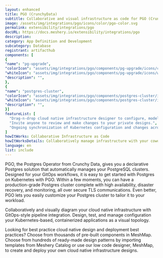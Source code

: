 ```yaml
---
layout: enhanced
title: PGO (CrunchyData)
subtitle: Collaborative and visual infrastructure as code for PGO (CrunchyData)
image: /assets/img/integrations/pgo/icons/color/pgo-color.svg
permalink: extensibility/integrations/pgo
docURL: https://docs.meshery.io/extensibility/integrations/pgo
description: 
category: App Definition and Development
subcategory: Database
registrant: artifacthub
components: [
{
"name": "pg-upgrade",
"colorIcon": "assets/img/integrations/pgo/components/pg-upgrade/icons/color/pg-upgrade-color.svg",
"whiteIcon": "assets/img/integrations/pgo/components/pg-upgrade/icons/white/pg-upgrade-white.svg",
"description": "",
},
{
"name": "postgres-cluster",
"colorIcon": "assets/img/integrations/pgo/components/postgres-cluster/icons/color/postgres-cluster-color.svg",
"whiteIcon": "assets/img/integrations/pgo/components/postgres-cluster/icons/white/postgres-cluster-white.svg",
"description": "",
}]
featureList: [
  "Drag-n-drop cloud native infrastructure designer to configure, model, and deploy your workloads.",
  "Invite anyone to review and make changes to your private designs.",
  "Ongoing synchronization of Kubernetes configuration and changes across any number of clusters."
]
howItWorks: Collaborative Infrastructure as Code
howItWorksDetails: Collaboratively manage infrastructure with your coworkers synchronously sharing the same designs.
language: en
list: include
---
```

<p>
PGO, the Postgres Operator from Crunchy Data, gives you a declarative Postgres solution that automatically manages your PostgreSQL clusters. Designed for your GitOps workflows, it is easy to get started with Postgres on Kubernetes with PGO. Within a few moments, you can have a production-grade Postgres cluster complete with high availability, disaster recovery, and monitoring, all over secure TLS communications. Even better, PGO lets you easily customize your Postgres cluster to tailor it to your workload.
</p>
<p>
    Collaboratively and visually diagram your cloud native infrastructure with GitOps-style pipeline integration. Design, test, and manage configuration your Kubernetes-based, containerized applications as a visual topology.
</p>
<p>
    Looking for best practice cloud native design and deployment best practices? Choose from thousands of pre-built components in MeshMap. Choose from hundreds of ready-made design patterns by importing templates from Meshery Catalog or use our low code designer, MeshMap, to create and deploy your own cloud native infrastructure designs.
</p>
